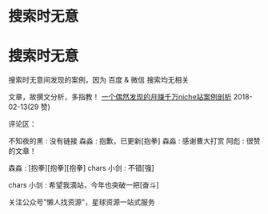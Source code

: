 # 搜索时无意

# 搜索时无意

搜索时无意间发现的案例，因为 百度 & 微信 搜索均无相关

文章，故撰文分析，多指教！ [一个偶然发现的月赚千万](https://mp.weixin.qq.com/s/PVJZu1jDw2Fhp-NPfgNsIw)[niche](https://mp.weixin.qq.com/s/PVJZu1jDw2Fhp-NPfgNsIw)[站案例剖析](https://mp.weixin.qq.com/s/PVJZu1jDw2Fhp-NPfgNsIw) 2018-02-13(29 赞)

评论区：

不知夜的黑 : 没有链接 森淼 : 抱歉，已更新[抱拳] 森淼 : 感谢曹大打赏 阿彪 : 很赞的文章！

森淼 : [抱拳][抱拳][抱拳] chars 小剑 : 不错[强]

chars 小剑 : 希望我滴站，今年也突破一把[奋斗]

关注公众号"懒人找资源"，星球资源一站式服务